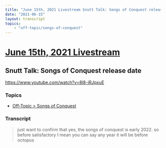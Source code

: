 ```yaml
---
title: "June 15th, 2021 Livestream Snutt Talk: Songs of Conquest release date"
date: "2021-06-15"
layout: transcript
topics:
    - "off-topic/songs-of-conquest"
---
```

# [June 15th, 2021 Livestream](../2021-06-15.md)
## Snutt Talk: Songs of Conquest release date
https://www.youtube.com/watch?v=8l8-iRJpxuE

### Topics
* [Off-Topic > Songs of Conquest](../topics/off-topic/songs-of-conquest.md)

### Transcript

> just want to confirm that yes, the songs of conquest is early 2022. so before satisfactory I mean you can say any year it will be before octopus
